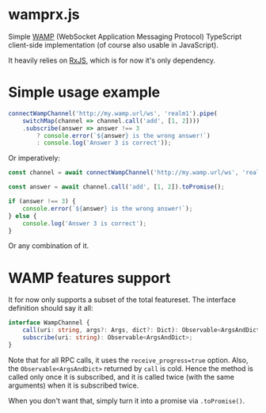 # wamprx.js

Simple [WAMP](https://wamp-proto.org) (WebSocket Application Messaging Protocol) TypeScript client-side implementation (of course also usable in JavaScript).

It heavily relies on [RxJS](https://www.learnrxjs.io/), which is for now it's only dependency.

# Simple usage example

```typescript
connectWampChannel('http://my.wamp.url/ws', 'realm1').pipe(
    switchMap(channel => channel.call('add', [1, 2])))
    .subscribe(answer => answer !== 3
        ? console.error(`${answer} is the wrong answer!`)
        : console.log('Answer 3 is correct'));
```

Or imperatively:

```typescript
const channel = await connectWampChannel('http://my.wamp.url/ws', 'realm1').toPromise();

const answer = await channel.call('add', [1, 2]).toPromise();

if (answer !== 3) {
    console.error(`${answer} is the wrong answer!`);
} else {
    console.log('Answer 3 is correct');
}
```

Or any combination of it.


# WAMP features support

It for now only supports a subset of the total featureset. The interface definition should say it all:

```typescript
interface WampChannel {
    call(uri: string, args?: Args, dict?: Dict): Observable<ArgsAndDict>;
    subscribe(uri: string): Observable<ArgsAndDict>;
}
```

Note that for all RPC calls, it uses the `receive_progress=true` option. Also, the `Observable<ArgsAndDict>` returned by `call` is cold. Hence the method is called only once it is subscribed, and it is called twice (with the same arguments) when it is subscribed twice.

When you don't want that, simply turn it into a promise via `.toPromise()`.
